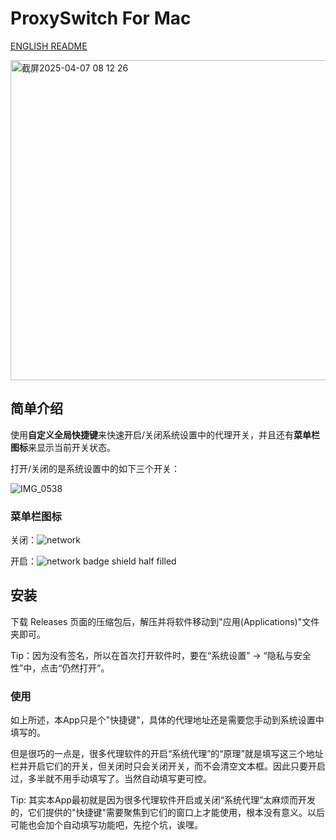 # ProxySwitch For Mac

[ENGLISH README](README_en.md)

<img width="512" alt="截屏2025-04-07 08 12 26" src="https://github.com/user-attachments/assets/a19022b3-5942-4956-8606-f036dfe15f51" />

## 简单介绍

使用**自定义全局快捷键**来快速开启/关闭系统设置中的代理开关，并且还有**菜单栏图标**来显示当前开关状态。

打开/关闭的是系统设置中的如下三个开关：

![IMG_0538](https://github.com/Endier/ProxySwitchForMac/assets/78987961/acf4b601-a8d4-46d1-8c94-3ea69d672d96)

### 菜单栏图标

关闭：![network](https://github.com/user-attachments/assets/5d6a2898-1aa3-4365-b5bb-3b7ce9e792bb)

开启：![network badge shield half filled](https://github.com/user-attachments/assets/b7ff4dab-73d4-4d09-922e-5516d8b55696)

## 安装

下载 Releases 页面的压缩包后，解压并将软件移动到"应用(Applications)"文件夹即可。

Tip：因为没有签名，所以在首次打开软件时，要在“系统设置” -> “隐私与安全性”中，点击“仍然打开”。

### 使用

如上所述，本App只是个"快捷键"，具体的代理地址还是需要您手动到系统设置中填写的。

但是很巧的一点是，很多代理软件的开启“系统代理”的“原理”就是填写这三个地址栏并开启它们的开关，但关闭时只会关闭开关，而不会清空文本框。因此只要开启过，多半就不用手动填写了。当然自动填写更可控。

Tip: 其实本App最初就是因为很多代理软件开启或关闭“系统代理”太麻烦而开发的，它们提供的"快捷键"需要聚焦到它们的窗口上才能使用，根本没有意义。以后可能也会加个自动填写功能吧，先挖个坑，诶嘿。
